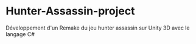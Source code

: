 # Hunter-Assassin-project
Développement d'un Remake du jeu hunter assassin sur Unity 3D avec le langage C#
